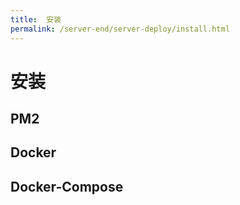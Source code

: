 ```yaml
---
title:  安装
permalink: /server-end/server-deploy/install.html
---
```

# 安装

## PM2

## Docker

## Docker-Compose
